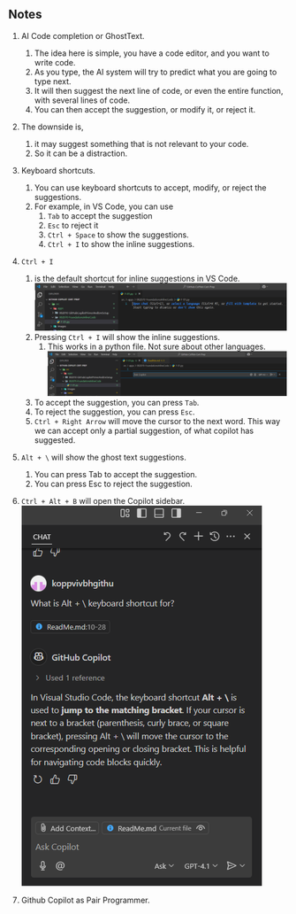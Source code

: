 ## Notes

1. AI Code completion or GhostText.
   1. The idea here is simple, you have a code editor, and you want to write code.
   2. As you type, the AI system will try to predict what you are going to type next.
   3. It will then suggest the next line of code, or even the entire function, with several lines of code.
   4. You can then accept the suggestion, or modify it, or reject it.
2. The downside is, 
   1. it may suggest something that is not relevant to your code.
   2. So it can be a distraction.
3. Keyboard shortcuts.
   1. You can use keyboard shortcuts to accept, modify, or reject the suggestions.
   2. For example, in VS Code, you can use
      1. `Tab` to accept the suggestion
      2. `Esc` to reject it
      3. `Ctrl + Space` to show the suggestions.
      4. `Ctrl + I` to show the inline suggestions.
4. `Ctrl + I` 
   1. is the default shortcut for inline suggestions in VS Code.
   ![Blank file](images/50_50_VsCodeBlank.png)
   2. Pressing `Ctrl + I` will show the inline suggestions. 
      1. This works in a python file. Not sure about other languages.
   ![Inline suggestions](images/51_50_VsCodeInline.png "Inline suggestions")
   3. To accept the suggestion, you can press `Tab`.
   4. To reject the suggestion, you can press `Esc`.
   5. `Ctrl + Right Arrow` will move the cursor to the next word. This way we can accept only a partial suggestion, of what copilot has suggested.

5. `Alt + \` will show the ghost text suggestions.

   1. You can press Tab to accept the suggestion.
   2. You can press Esc to reject the suggestion.

6. `Ctrl + Alt + B` will open the Copilot sidebar.
   ![Copilot sidebar](images/53_50_VsCodeCtrlAltBOpenChatWindow.png "Copilot sidebar")

7. Github Copilot as Pair Programmer.

